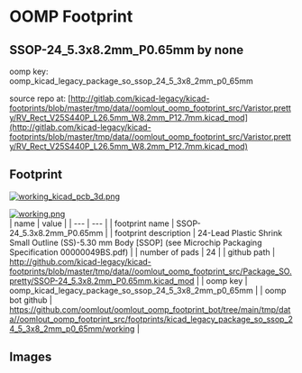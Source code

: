 # OOMP Footprint  
## SSOP-24_5.3x8.2mm_P0.65mm  by none  
  
oomp key: oomp_kicad_legacy_package_so_ssop_24_5_3x8_2mm_p0_65mm  
  
source repo at: [http://gitlab.com/kicad-legacy/kicad-footprints/blob/master/tmp/data//oomlout_oomp_footprint_src/Varistor.pretty/RV_Rect_V25S440P_L26.5mm_W8.2mm_P12.7mm.kicad_mod](http://gitlab.com/kicad-legacy/kicad-footprints/blob/master/tmp/data//oomlout_oomp_footprint_src/Varistor.pretty/RV_Rect_V25S440P_L26.5mm_W8.2mm_P12.7mm.kicad_mod)  
## Footprint  
  
[![working_kicad_pcb_3d.png](working_kicad_pcb_3d_600.png)](working_kicad_pcb_3d.png)  
  
[![working.png](working_600.png)](working.png)  
| name | value | 
| --- | --- | 
| footprint name | SSOP-24_5.3x8.2mm_P0.65mm | 
| footprint description | 24-Lead Plastic Shrink Small Outline (SS)-5.30 mm Body [SSOP] (see Microchip Packaging Specification 00000049BS.pdf) | 
| number of pads | 24 | 
| github path | http://github.com/kicad-legacy/kicad-footprints/blob/master/tmp/data//oomlout_oomp_footprint_src/Package_SO.pretty/SSOP-24_5.3x8.2mm_P0.65mm.kicad_mod | 
| oomp key | oomp_kicad_legacy_package_so_ssop_24_5_3x8_2mm_p0_65mm | 
| oomp bot github | https://github.com/oomlout/oomlout_oomp_footprint_bot/tree/main/tmp/data//oomlout_oomp_footprint_src/footprints/kicad_legacy_package_so_ssop_24_5_3x8_2mm_p0_65mm/working | 
## Images  
